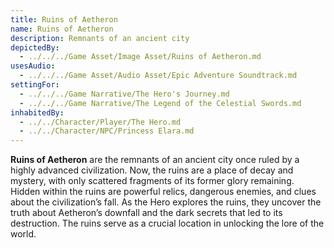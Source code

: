 ```yaml
---
title: Ruins of Aetheron
name: Ruins of Aetheron
description: Remnants of an ancient city
depictedBy:
  - ../../../Game Asset/Image Asset/Ruins of Aetheron.md
usesAudio:
  - ../../../Game Asset/Audio Asset/Epic Adventure Soundtrack.md
settingFor:
  - ../../../Game Narrative/The Hero's Journey.md
  - ../../../Game Narrative/The Legend of the Celestial Swords.md
inhabitedBy:
  - ../../Character/Player/The Hero.md
  - ../../Character/NPC/Princess Elara.md
---
```


**Ruins of Aetheron** are the remnants of an ancient city once ruled by a highly advanced civilization. Now, the ruins are a place of decay and mystery, with only scattered fragments of its former glory remaining. Hidden within the ruins are powerful relics, dangerous enemies, and clues about the civilization’s fall. As the Hero explores the ruins, they uncover the truth about Aetheron’s downfall and the dark secrets that led to its destruction. The ruins serve as a crucial location in unlocking the lore of the world.